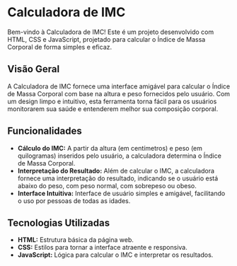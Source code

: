 # Calculadora de IMC

Bem-vindo à Calculadora de IMC! Este é um projeto desenvolvido com HTML, CSS e JavaScript, projetado para calcular o Índice de Massa Corporal de forma simples e eficaz.

## Visão Geral

A Calculadora de IMC fornece uma interface amigável para calcular o Índice de Massa Corporal com base na altura e peso fornecidos pelo usuário. Com um design limpo e intuitivo, esta ferramenta torna fácil para os usuários monitorarem sua saúde e entenderem melhor sua composição corporal.

## Funcionalidades

- **Cálculo do IMC:** A partir da altura (em centímetros) e peso (em quilogramas) inseridos pelo usuário, a calculadora determina o Índice de Massa Corporal.
- **Interpretação do Resultado:** Além de calcular o IMC, a calculadora fornece uma interpretação do resultado, indicando se o usuário está abaixo do peso, com peso normal, com sobrepeso ou obeso.
- **Interface Intuitiva:** Interface de usuário simples e amigável, facilitando o uso por pessoas de todas as idades.

## Tecnologias Utilizadas

- **HTML:** Estrutura básica da página web.
- **CSS:** Estilos para tornar a interface atraente e responsiva.
- **JavaScript:** Lógica para calcular o IMC e interpretar os resultados.
